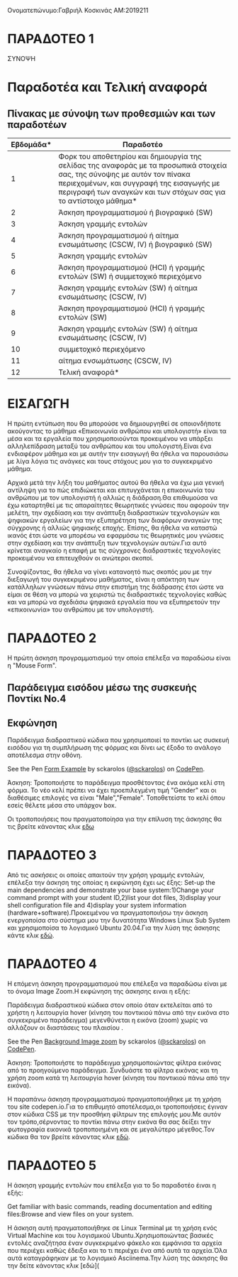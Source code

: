 Ονοματεπώνυμο:Γαβριήλ Κοσκινάς
ΑΜ:2019211


# ΠΑΡΑΔΟΤΕΟ 1

ΣΥΝΟΨΗ

# Παραδοτέα και Τελική αναφορά

## Πίνακας με σύνοψη των προθεσμιών και των παραδοτέων
| Εβδομάδα* | Παραδοτέο |
| --- | --- |
| 1 | Φορκ του αποθετηρίου και δημιουργία της σελίδας της αναφοράς με τα προσωπικά στοιχεία σας, της σύνοψης με αυτόν τον πίνακα περιεχομένων, και συγγραφή της εισαγωγής με περιγραφή των αναγκών και των στόχων σας για το αντίστοιχο μάθημα* |
| 2 | Άσκηση προγραμματισμού ή βιογραφικό  (SW) |
| 3 | Άσκηση γραμμής εντολών |
| 4 | Άσκηση προγραμματισμού ή αίτημα ενσωμάτωσης (CSCW, IV) ή βιογραφικό  (SW) |
| 5 | Άσκηση γραμμής εντολών |
| 6 | Άσκηση προγραμματισμού (HCI) ή γραμμής εντολών (SW) ή συμμετοχικό περιεχόμενο |
| 7 | Άσκηση γραμμής εντολών (SW) ή αίτημα ενσωμάτωσης (CSCW, IV) |
| 8 | Άσκηση προγραμματισμού (HCI) ή γραμμής εντολών (SW) |
| 9 | Άσκηση γραμμής εντολών (SW) ή αίτημα ενσωμάτωσης (CSCW, IV) |
| 10 | συμμετοχικό περιεχόμενο |
| 11 | αίτημα ενσωμάτωσης (CSCW, IV) |
| 12 | Τελική αναφορά* |


# ΕΙΣΑΓΩΓΗ

  Η πρώτη εντύπωση που θα μπορούσε να δημιουργηθεί σε οποιονδήποτε ακούγοντας το 
μάθημα «Επικοινωνία  ανθρώπου και υπολογιστή» είναι τα μέσα και τα εργαλεία που 
χρησιμοποιούνται προκειμένου να υπάρξει αλληλεπίδραση μεταξύ του ανθρώπου και του 
υπολογιστή.Είναι ένα ενδιαφέρον μάθημα  και με αυτήν την εισαγωγή θα ήθελα να παρουσιάσω 
με λίγα λόγια τις ανάγκες και τους στόχους  μου για το συγκεκριμένο μάθημα.

  Αρχικά μετά την λήξη του μαθήματος αυτού θα ήθελα να έχω μια γενική αντίληψη για το 
πώς επιδιώκεται και επιτυγχάνεται η επικοινωνία του ανθρώπου με τον υπολογιστή ή αλλιώς 
η διάδραση.Θα επιθυμούσα να έχω καταρτηθεί με τις απαραίτητες  θεωρητικές γνώσεις που 
αφορούν την μελέτη, την σχεδίαση και την ανάπτυξη διαδραστικών τεχνολογιών και ψηφιακών 
εργαλείων για την εξυπηρέτηση των διαφόρων αναγκών της σύγχρονης ή αλλιώς ψηφιακής εποχής.
Επίσης, θα ήθελα να καταστώ ικανός έτσι ώστε να μπορέσω να εφαρμόσω τις θεωρητικές μου γνώσεις  
στην σχεδίαση και την ανάπτυξη των τεχνολογιών αυτών.Για αυτό κρίνεται αναγκαίο η επαφή  με τις 
σύγχρονες διαδραστικές τεχνολογίες προκειμένου να επιτευχθούν οι ανώτεροι σκοποί.

  Συνοψίζοντας, θα ήθελα να γίνει κατανοητό πως σκοπός μου με την διεξαγωγή του συγκεκριμένου 
μαθήματος,  είναι η απόκτηση των κατάλληλων  γνώσεων πάνω στην επιστήμη της διάδρασης έτσι ώστε
να είμαι σε θέση να μπορώ να χειριστώ τις διαδραστικές τεχνολογίες καθώς και να μπορώ να σχεδιάσω 
ψηφιακά εργαλεία που να εξυπηρετούν την «επικοινωνία» του ανθρώπου με τον υπολογιστή.



# ΠΑΡΑΔΟΤΕΟ 2

Η πρώτη άσκηση προγραμματισμού την οποία επέλεξα να παραδώσω είναι η "Mouse Form".


## Παράδειγμα εισόδου μέσω της συσκευής Ποντίκι Νο.4

## Εκφώνηση

Παράδειγμα διαδραστικού κώδικα που χρησιμοποιεί το ποντίκι ως συσκευή εισόδου για τη συμπλήρωση της φόρμας και δίνει ως έξοδο το ανάλογο αποτέλεσμα στην οθόνη.

<p data-height="350" data-theme-id="17517" data-slug-hash="vNYZXK" data-default-tab="result" data-user="sckarolos" class='codepen'>See the Pen <a href='https://codepen.io/sckarolos/pen/vNYZXK/'>Form Example</a> by sckarolos (<a href='https://codepen.io/sckarolos'>@sckarolos</a>) on <a href='https://codepen.io'>CodePen</a>.</p>
<script async src="//assets.codepen.io/assets/embed/ei.js"></script>

Άσκηση: Τροποποιήστε το παράδειγμα προσθέτοντας ένα ακόμα κελί στη φόρμα. Το νέο κελί πρέπει να έχει προεπιλεγμένη τιμή "Gender" και οι διαθέσιμες επιλογές να είναι "Male","Female". Τοποθετείστε το κελί όπου εσείς θέλετε μέσα στο υπάρχον box.

Οι τροποποιήσεις που πραγματοποίησα για την επίλυση της άσκησης θα τις βρείτε κάνοντας κλικ [εδω](https://codepen.io/2019211/pen/xxOOMoP)



# ΠΑΡΑΔΟΤΕΟ 3

Από τις ασκήσεις οι οποίες απαιτούν την χρήση γραμμής εντολών, επέλεξα την άσκηση της οποίας η εκφώνηση έχει ως έξης:
Set-up the main dependencies and demonstrate your base system:1)Change your command prompt with your student ID,2)list your dot files,
3)display your shell configuration file and 4)display your system information (hardware+software).Προκειμένου να πραγματοποιήσω την άσκηση 
ενεργοποίσα στο σύστημα μου την δυνατότητα Windows Linux Sub System και χρησιμοποίσα το λογισμικό Ubuntu 20.04.Για την λύση της άσκησης 
κάντε κλικ [εδώ](https://asciinema.org/a/p7xcHNR8EHOFQmUygvzvQRCA4).



# ΠΑΡΑΔΟΤΕΟ 4

Η επόμενη άσκηση προγραμματισμού που επέλεξα να παραδώσω είναι με το όνομα Image Zoom.Η εκφώνηση της άσκησης ειναι η εξής:

Παράδειγμα διαδραστικού κώδικα στον οποίο όταν εκτελείται από το χρήστη η λειτουργία hover (κίνηση του ποντικιού πάνω από την εικόνα στο συγκεκριμένο παράδειγμα) μεγενθύνεται η εικόνα (zoom) χωρίς να αλλάζουν οι διαστάσεις του πλαισίου .

<p data-height="350" data-theme-id="17517" data-slug-hash="xwxrPb" data-default-tab="result" data-user="sckarolos" class='codepen'>See the Pen <a href='https://codepen.io/sckarolos/pen/xwxrPb/'>Background Image zoom</a> by sckarolos (<a href='https://codepen.io/sckarolos'>@sckarolos</a>) on <a href='https://codepen.io'>CodePen</a>.</p>
<script async src="//assets.codepen.io/assets/embed/ei.js"></script>

Άσκηση: Τροποποιήστε το παράδειγμα χρησιμοποιώντας φίλτρα εικόνας από το προηγούμενο παράδειγμα. Συνδυάστε τα φίλτρα εικόνας και τη χρήση zoom κατά τη λειτουργία hover (κίνηση του ποντικιού πάνω από την εικόνα).

Η παραπάνω άσκηση προγραμματισμού πραγματοποιήθηκε με τη χρήση του site codepen.io.Για το επιθυμητό αποτέλεσμα,οι τροποποιήσεις έγιναν στον κώδικα CSS με την προσθήκη φίλτρων της επιλογής μου.Με αυτόν τον τρόπο,σέρνοντας το ποντίκι πάνω στην εικόνα θα σας δείξει την φωτογραφία εικονικά τροποποιημένη και σε μεγαλύτερο μέγεθος.Τον κώδικα θα τον βρείτε κάνοντας κλικ [εδώ](https://codepen.io/2019211/pen/vYKjoPw).


# ΠΑΡΑΔΟΤΕΟ 5

Η άσκηση γραμμής εντολών που επέλεξα για το 5ο παραδοτέο έιναι η εξής:

Get familiar with basic commands, reading documentation and editing files:Browse and view files on your system.

Η άσκηση αυτή πραγματοποιήθηκε σε Linux Terminal με τη χρήση ενός Virtual Machine και του λογισμικού Ubuntu.Χρησιμοποιώντας βασικές εντολές αναζήτησα έναν συγκεκριμένο 
φάκελο και εμφάνισα τα αρχεία που περιέχει καθώς έδειξα και το τι περιέχει ένα από αυτά τα αρχεία.Όλα αυτά καταγράφηκαν με το λογισμικό Asciinema.Την λύση της άσκησης 
θα την δείτε κάνοντας κλικ [εδώ](
